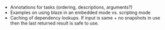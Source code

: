 
 - Annotations for tasks (ordering, descriptions, arguments?)
 - Examples on using blaze in an embedded mode vs. scripting mode
 - Caching of dependency lookups.  If input is same + no snapshots in use then
   the last returned result is safe to use.
